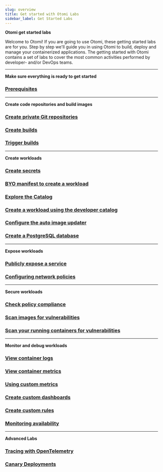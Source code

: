 ```yaml
---
slug: overview
title: Get started with Otomi Labs
sidebar_label: Get Started Labs
---
```


**Otomi get started labs**

Welcome to Otomi! If you are going to use Otomi, these getting started labs are for you. Step by step we'll guide you in using Otomi to build, deploy and manage your containerized applications. The getting started with Otomi contains a set of labs to cover the most common activities performed by developer- and/or DevOps teams.

---

**Make sure everything is ready to get started**

### [Prerequisites](lab-1)

---

**Create code repositories and build images**


### [Create private Git repositories](lab-3)

### [Create builds](lab-6)

### [Trigger builds](lab-26)

---

**Create workloads**

### [Create secrets](lab-8)

### [BYO manifest to create a workload](lab-10)

### [Explore the Catalog](lab-29)

### [Create a workload using the developer catalog](lab-13)

### [Configure the auto image updater](lab-11)

### [Create a PostgreSQL database](lab-24)

---

**Expose workloads**

### [Publicly expose a service](lab-18)

### [Configuring network policies](lab-19)

---

**Secure workloads**

### [Check policy compliance](lab-15)

### [Scan images for vulnerabilities](lab-7)

### [Scan your running containers for vulnerabilities](lab-17)

---

**Monitor and debug workloads**

### [View container logs](lab-20)

### [View container metrics](lab-21)

### [Using custom metrics](lab-22)

### [Create custom dashboards](lab-30)

### [Create custom rules](lab-31)

### [Monitoring availability](lab-23)

---

**Advanced Labs**

### [Tracing with OpenTelemetry](lab-27)

### [Canary Deployments](lab-28)
